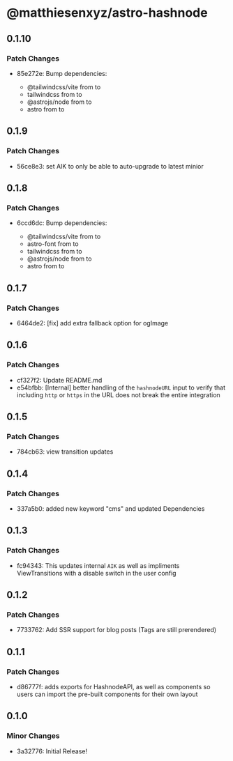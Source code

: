 # @matthiesenxyz/astro-hashnode

## 0.1.10

### Patch Changes

- 85e272e: Bump dependencies:

  - @tailwindcss/vite from to
  - tailwindcss from to
  - @astrojs/node from to
  - astro from to

## 0.1.9

### Patch Changes

- 56ce8e3: set AIK to only be able to auto-upgrade to latest minior

## 0.1.8

### Patch Changes

- 6ccd6dc: Bump dependencies:

  - @tailwindcss/vite from to
  - astro-font from to
  - tailwindcss from to
  - @astrojs/node from to
  - astro from to

## 0.1.7

### Patch Changes

- 6464de2: [fix] add extra fallback option for ogImage

## 0.1.6

### Patch Changes

- cf327f2: Update README.md
- e54bfbb: [Internal] better handling of the `hashnodeURL` input to verify that including `http` or `https` in the URL does not break the entire integration

## 0.1.5

### Patch Changes

- 784cb63: view transition updates

## 0.1.4

### Patch Changes

- 337a5b0: added new keyword "cms" and updated Dependencies

## 0.1.3

### Patch Changes

- fc94343: This updates internal `AIK` as well as impliments ViewTransitions with a disable switch in the user config

## 0.1.2

### Patch Changes

- 7733762: Add SSR support for blog posts (Tags are still prerendered)

## 0.1.1

### Patch Changes

- d86777f: adds exports for HashnodeAPI, as well as components so users can import the pre-built components for their own layout

## 0.1.0

### Minor Changes

- 3a32776: Initial Release!
